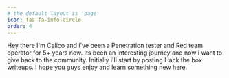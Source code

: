 ```yaml
---
# the default layout is 'page'
icon: fas fa-info-circle
order: 4
---
```


Hey there I'm Calico and i've been a Penetration tester and Red team operator for 5+ years now. Its been an interesting journey and now i want to give back to the community. Initially i'll start by posting Hack the box writeups. I hope you guys enjoy and learn something new here.
